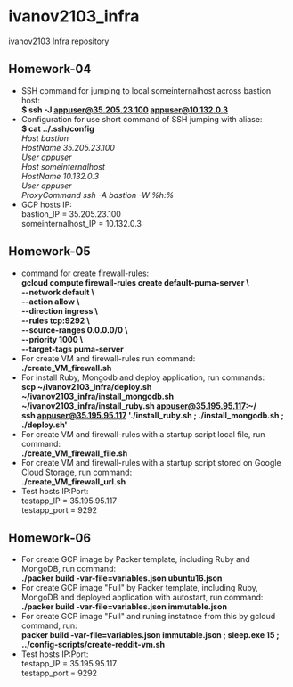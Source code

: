 # ivanov2103_infra
ivanov2103 Infra repository

## Homework-04
- SSH command for jumping to local someinternalhost across bastion host:  
**$ ssh -J appuser@35.205.23.100 appuser@10.132.0.3**
- Configuration for use short command of SSH jumping with aliase:  
**$ cat ../.ssh/config**  
_Host bastion  
 HostName 35.205.23.100  
 User appuser  
Host someinternalhost  
 HostName 10.132.0.3  
 User appuser  
 ProxyCommand ssh -A bastion -W %h:%_  
- GCP hosts IP:  
bastion_IP = 35.205.23.100  
someinternalhost_IP = 10.132.0.3  

## Homework-05
- command for create firewall-rules:  
**gcloud compute firewall-rules create default-puma-server \\  
    --network default \\  
    --action allow \\  
    --direction ingress \\  
    --rules tcp:9292 \\  
    --source-ranges 0.0.0.0/0 \\  
    --priority 1000 \\  
    --target-tags puma-server**
- For create VM and firewall-rules run command:  
**./create_VM_firewall.sh**
- For install Ruby, Mongodb and deploy application, run commands:  
**scp ~/ivanov2103_infra/deploy.sh ~/ivanov2103_infra/install_mongodb.sh ~/ivanov2103_infra/install_ruby.sh appuser@35.195.95.117:\~/**  
**ssh appuser@35.195.95.117 './install_ruby.sh ; ./install_mongodb.sh ; ./deploy.sh'**
- For create VM and firewall-rules with a startup script local file, run command:  
**./create_VM_firewall_file.sh**
- For create VM and firewall-rules with a startup script stored on Google Cloud Storage, run command:  
**./create_VM_firewall_url.sh**
- Test hosts IP:Port:  
testapp_IP = 35.195.95.117  
testapp_port = 9292

## Homework-06
- For create GCP image by Packer template, including Ruby and MongoDB, run command:  
**./packer build -var-file=variables.json ubuntu16.json**
- For create GCP image "Full" by Packer template, including Ruby, MongoDB and deployed application with autostart, run command:  
**./packer build -var-file=variables.json immutable.json**
- For create GCP image "Full" and runing instatnce from this by gcloud command, run:  
**packer build -var-file=variables.json immutable.json ; sleep.exe 15 ; \.\./config-scripts/create-reddit-vm.sh**
- Test hosts IP:Port:  
testapp_IP = 35.195.95.117  
testapp_port = 9292  
